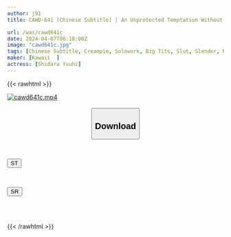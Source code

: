 ```yaml
---
author: j91
title: CAWD-641 [Chinese Subtitle] | An Unprotected Temptation Without A Bra | Actually A Plump Busty Girl | A Cock That's Stiffer Than A Third Meal A Neat And Shy Girl Who Gets Wet As Soon As She Sees A Dick Yuhi Shitara, The Child Of A Devilish Bitch

url: /was/cawd641c
date: 2024-04-07T06:10:00Z
image: "cawd641c.jpg"
tags: [Chinese Subtitle, Creampie, Solowork, Big Tits, Slut, Slender, No Bra	]
maker: [Kawaii  ]
actress: [Shidara Yuuhi]
---
```



{{< rawhtml >}}

<div class="video" data-videoid="YpqZ2OXyv6ivQ8y">
    <a href="javascript:;">
        <img src="/was/cawd641c/cawd641c.jpg" width="WIDTH" height="HEIGHT" alt="cawd641c.mp4" loading="lazy">
    </a>
</div>

<script type="text/javascript" src="https://j91.asia/asset/on-demand-st.js"></script>

<br>
  <link rel="stylesheet" href="https://j91.asia/asset/bs5.css">
  
  <center>
  <button class="btn btn-primary" type="button" data-bs-toggle="collapse" data-bs-target=".multi-collapse" aria-expanded="false" aria-controls="multiCollapseExample1 multiCollapseExample2"><h2>Download</h2></button></center>
</p>
<div class="row">
  <div class="col">
    <div class="collapse multi-collapse" id="multiCollapseExample1">
      <div class="card card-body">
	      	      <br>
<div class="buttons">  
<p><a href="https://streamtape.to/v/YpqZ2OXyv6ivQ8y" target="_blank"><button class="btn-hover color-3"><i class="fa fa-download"></i> ST</button></a></p></div>
    </div>
  </div>
</div>
  <div class="col">
    <div class="collapse multi-collapse" id="multiCollapseExample2">
      <div class="card card-body">
	      <br>
<div class="buttons">
<p><a href="https://rubystm.com/eps7f0umjsha" target="_blank"><button class="btn-hover color-9"><i class="fa fa-download"></i> SR</button></a></p></div>
<br><br>
      </div>
    </div>
  </div>
</div>

{{< /rawhtml >}}